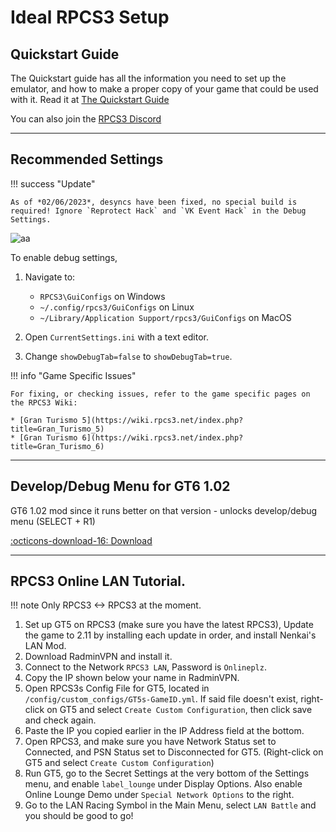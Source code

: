 # Ideal RPCS3 Setup

## Quickstart Guide

The Quickstart guide has all the information you need to set up the emulator, and how to make a proper copy of your game that could be used with it.
Read it at [The Quickstart Guide](https://rpcs3.net/quickstart)

You can also join the [RPCS3 Discord](https://discord.com/invite/Af7H9yp)

---

## Recommended Settings

!!! success "Update"

    As of *02/06/2023*, desyncs have been fixed, no special build is required! Ignore `Reprotect Hack` and `VK Event Hack` in the Debug Settings.

![aa](../../images/rpcs3_settings.png)

To enable debug settings,

1. Navigate to:
    * `RPCS3\GuiConfigs` on Windows
    * `~/.config/rpcs3/GuiConfigs` on Linux
    * `~/Library/Application Support/rpcs3/GuiConfigs` on MacOS

2. Open `CurrentSettings.ini` with a text editor.
3. Change `showDebugTab=false` to `showDebugTab=true`.

!!! info "Game Specific Issues"

    For fixing, or checking issues, refer to the game specific pages on the RPCS3 Wiki:

    * [Gran Turismo 5](https://wiki.rpcs3.net/index.php?title=Gran_Turismo_5)
    * [Gran Turismo 6](https://wiki.rpcs3.net/index.php?title=Gran_Turismo_6)

---

## Develop/Debug Menu for GT6 1.02

GT6 1.02 mod since it runs better on that version - unlocks develop/debug menu (SELECT + R1)

[:octicons-download-16: Download](GT6_1.02_Develop.zip)

---

## RPCS3 Online LAN Tutorial.

!!! note
    Only RPCS3 <-> RPCS3 at the moment.

1. Set up GT5 on RPCS3 (make sure you have the latest RPCS3), Update the game to 2.11 by installing each update in order, and install Nenkai's LAN Mod.
2. Download RadminVPN and install it.
3. Connect to the Network `RPCS3 LAN`, Password is `Onlineplz`.
4. Copy the IP shown below your name in RadminVPN.
5. Open RPCS3s Config File for GT5, located in `/config/custom_configs/GT5s-GameID.yml`. If said file doesn't exist, right-click on GT5 and select `Create Custom Configuration`, then click save and check again.
6. Paste the IP you copied earlier in the IP Address field at the bottom.
7. Open RPCS3, and make sure you have Network Status set to Connected, and PSN Status set to Disconnected for GT5. (Right-click on GT5 and select `Create Custom Configuration`)
8. Run GT5, go to the Secret Settings at the very bottom of the Settings menu, and enable `label_lounge` under Display Options. Also enable Online Lounge Demo under `Special Network Options` to the right.
9. Go to the LAN Racing Symbol in the Main Menu, select `LAN Battle` and you should be good to go!

